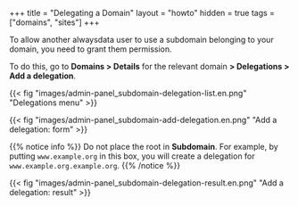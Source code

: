 +++
title = "Delegating a Domain"
layout = "howto"
hidden = true
tags = ["domains", "sites"]
+++

To allow another alwaysdata user to use a subdomain belonging to your domain, you need to grant them permission.

To do this, go to **Domains > Details** for the relevant domain **> Delegations > Add a delegation**.

{{< fig "images/admin-panel_subdomain-delegation-list.en.png" "Delegations menu" >}}

{{< fig "images/admin-panel_subdomain-add-delegation.en.png" "Add a delegation: form" >}}

{{% notice info %}}
Do not place the root in **Subdomain**.
For example, by putting `www.example.org` in this box, you will create a delegation for `www.example.org.example.org`.
{{% /notice %}}

{{< fig "images/admin-panel_subdomain-delegation-result.en.png" "Add a delegation: result" >}}
